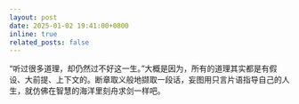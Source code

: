 ```yaml
---
layout: post
date: 2025-01-02 19:41:00+0800
inline: true
related_posts: false
---
```


“听过很多道理，却仍然过不好这一生。”大概是因为，所有的道理其实都是有假设、大前提、上下文的。断章取义般地撷取一段话，妄图用只言片语指导自己的人生，就仿佛在智慧的海洋里刻舟求剑一样吧。
